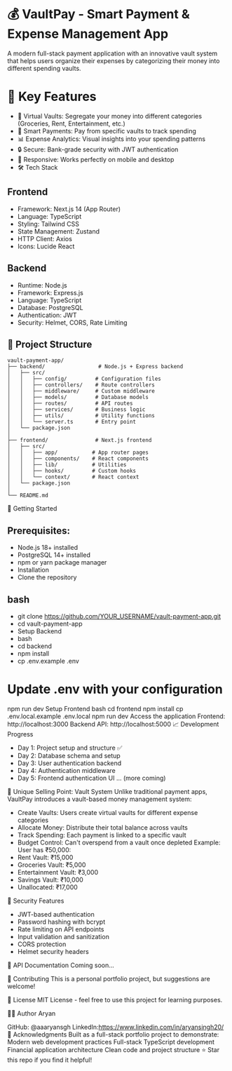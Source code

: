 

# 💰 VaultPay - Smart Payment & Expense Management App
A modern full-stack payment application with an innovative vault system that helps users organize their expenses by categorizing their money into different spending vaults.

# 🌟 Key Features
- 🏦 Virtual Vaults: Segregate your money into different categories (Groceries, Rent, Entertainment, etc.)
- 💸 Smart Payments: Pay from specific vaults to track spending
- 📊 Expense Analytics: Visual insights into your spending patterns
- 🔒 Secure: Bank-grade security with JWT authentication
- 📱 Responsive: Works perfectly on mobile and desktop
- 🛠️ Tech Stack
## Frontend
- Framework: Next.js 14 (App Router)
- Language: TypeScript
- Styling: Tailwind CSS
- State Management: Zustand
- HTTP Client: Axios
- Icons: Lucide React
## Backend
- Runtime: Node.js
- Framework: Express.js
- Language: TypeScript
- Database: PostgreSQL
- Authentication: JWT
- Security: Helmet, CORS, Rate Limiting
## 📁 Project Structure
```text
vault-payment-app/
├── backend/                 # Node.js + Express backend
│   ├── src/
│   │   ├── config/         # Configuration files
│   │   ├── controllers/    # Route controllers
│   │   ├── middleware/     # Custom middleware
│   │   ├── models/         # Database models
│   │   ├── routes/         # API routes
│   │   ├── services/       # Business logic
│   │   ├── utils/          # Utility functions
│   │   └── server.ts       # Entry point
│   └── package.json
│
├── frontend/               # Next.js frontend
│   ├── src/
│   │   ├── app/           # App router pages
│   │   ├── components/    # React components
│   │   ├── lib/           # Utilities
│   │   ├── hooks/         # Custom hooks
│   │   └── context/       # React context
│   └── package.json
│
└── README.md
```
🚀 Getting Started
## Prerequisites:
- Node.js 18+ installed
- PostgreSQL 14+ installed
- npm or yarn package manager
- Installation
- Clone the repository
## bash
- git clone https://github.com/YOUR_USERNAME/vault-payment-app.git
- cd vault-payment-app
- Setup Backend
- bash
- cd backend
- npm install
- cp .env.example .env
# Update .env with your configuration
npm run dev
Setup Frontend
bash
cd frontend
npm install
cp .env.local.example .env.local
npm run dev
Access the application
Frontend: http://localhost:3000
Backend API: http://localhost:5000
📈 Development Progress
- Day 1: Project setup and structure ✅
- Day 2: Database schema and setup
- Day 3: User authentication backend
- Day 4: Authentication middleware
- Day 5: Frontend authentication UI
 ... (more coming)
 
🎯 Unique Selling Point: Vault System
Unlike traditional payment apps, VaultPay introduces a vault-based money management system:

- Create Vaults: Users create virtual vaults for different expense categories
- Allocate Money: Distribute their total balance across vaults
- Track Spending: Each payment is linked to a specific vault
- Budget Control: Can't overspend from a vault once depleted
Example: User has ₹50,000:
- Rent Vault: ₹15,000
- Groceries Vault: ₹5,000
- Entertainment Vault: ₹3,000
- Savings Vault: ₹10,000
- Unallocated: ₹17,000

🔐 Security Features
- JWT-based authentication
- Password hashing with bcrypt
- Rate limiting on API endpoints
- Input validation and sanitization
- CORS protection
- Helmet security headers

📝 API Documentation
Coming soon...

🤝 Contributing
This is a personal portfolio project, but suggestions are welcome!

📄 License
MIT License - feel free to use this project for learning purposes.

👨‍💻 Author
Aryan

GitHub: @aaaryansgh
LinkedIn:https://www.linkedin.com/in/aryansingh20/
🙏 Acknowledgments
Built as a full-stack portfolio project to demonstrate:
Modern web development practices
Full-stack TypeScript development
Financial application architecture
Clean code and project structure
⭐ Star this repo if you find it helpful!


